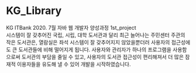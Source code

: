 # KG_Library
KG ITBank 2020. 7월 자바 웹 개발자 양성과정 1st_project<br>
 시스템이 잘 갖추어진 국립, 시립, 대학 도서관과 달리 최근 늘어나는 주민센터 주관의 작은 도서관은, 열람실은 좌석 시스템이 잘 갖추어지지 않았을뿐더러 사용자의 접근성에도 큰 도서관들에 비해 떨어지게 됩니다. 사용자와 관리자가 하나의 프로그램을 사용함으로써 도서관의 부담을 줄일 수 있고, 사용자의 도서관 접근성이 편리해져서 더 많은 잠재적 이용자들을 유도해 낼 수 있어 개발을 시작하였습니다.
